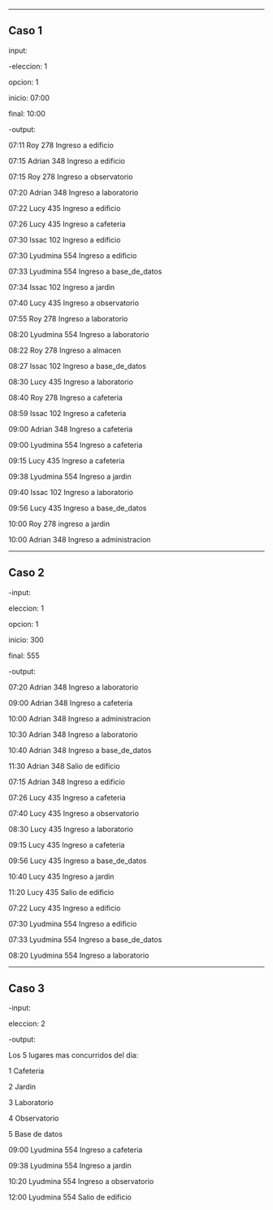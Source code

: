 --------------
Caso 1
--------------

input:

-eleccion: 1

opcion: 1

inicio: 07:00

final: 10:00

-output:

07:11 Roy 278 Ingreso a edificio

07:15 Adrian 348 Ingreso a edificio

07:15 Roy 278 Ingreso a observatorio

07:20 Adrian 348 Ingreso a laboratorio

07:22 Lucy 435 Ingreso a edificio

07:26 Lucy 435 Ingreso a cafeteria

07:30 Issac 102 Ingreso a edificio

07:30 Lyudmina 554 Ingreso a edificio

07:33 Lyudmina 554 Ingreso a base_de_datos

07:34 Issac 102 Ingreso a jardin

07:40 Lucy 435 Ingreso a observatorio

07:55 Roy 278 Ingreso a laboratorio

08:20 Lyudmina 554 Ingreso a laboratorio

08:22 Roy 278 Ingreso a almacen

08:27 Issac 102 Ingreso a base_de_datos

08:30 Lucy 435 Ingreso a laboratorio

08:40 Roy 278 Ingreso a cafeteria

08:59 Issac 102 Ingreso a cafeteria

09:00 Adrian 348 Ingreso a cafeteria

09:00 Lyudmina 554 Ingreso a cafeteria

09:15 Lucy 435 Ingreso a cafeteria

09:38 Lyudmina 554 Ingreso a jardin

09:40 Issac 102 Ingreso a laboratorio

09:56 Lucy 435 Ingreso a base_de_datos

10:00 Roy 278 ingreso a jardin

10:00 Adrian 348 Ingreso a administracion

--------------
Caso 2
--------------

-input:

eleccion: 1

opcion: 1

inicio: 300

final: 555

-output:

07:20 Adrian 348 Ingreso a laboratorio

09:00 Adrian 348 Ingreso a cafeteria

10:00 Adrian 348 Ingreso a administracion

10:30 Adrian 348 Ingreso a laboratorio

10:40 Adrian 348 Ingreso a base_de_datos

11:30 Adrian 348 Salio de edificio

07:15 Adrian 348 Ingreso a edificio

07:26 Lucy 435 Ingreso a cafeteria

07:40 Lucy 435 Ingreso a observatorio

08:30 Lucy 435 Ingreso a laboratorio

09:15 Lucy 435 Ingreso a cafeteria

09:56 Lucy 435 Ingreso a base_de_datos

10:40 Lucy 435 Ingreso a jardin

11:20 Lucy 435 Salio de edificio

07:22 Lucy 435 Ingreso a edificio

07:30 Lyudmina 554 Ingreso a edificio

07:33 Lyudmina 554 Ingreso a base_de_datos

08:20 Lyudmina 554 Ingreso a laboratorio

----------
Caso 3
----------

-input:

eleccion: 2

-output:

Los 5 lugares mas concurridos del dia:

1 Cafeteria

2 Jardin

3 Laboratorio

4 Observatorio

5 Base de datos

09:00 Lyudmina 554 Ingreso a cafeteria

09:38 Lyudmina 554 Ingreso a jardin

10:20 Lyudmina 554 Ingreso a observatorio

12:00 Lyudmina 554 Salio de edificio
